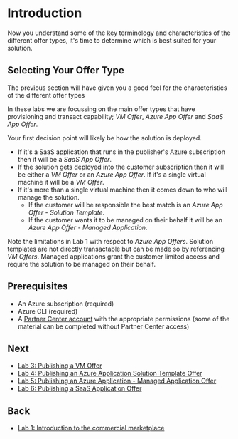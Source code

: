 # Introduction

Now you understand some of the key terminology and characteristics of the different offer types, it's time to determine which is best suited for your solution.

## Selecting Your Offer Type

The previous section will have given you a good feel for the characteristics of the different offer types

In these labs we are focussing on the main offer types that have provisioning and transact capability; *VM Offer*, *Azure App Offer* and *SaaS App Offer*.

Your first decision point will likely be how the solution is deployed.

* If it's a SaaS application that runs in the publisher's Azure subscription then it will be a *SaaS App Offer*.
* If the solution gets deployed into the customer subscription then it will be either a *VM Offer* or an *Azure App Offer*. If it's a single virtual machine it will be a *VM Offer*.
* If it's more than a single virtual machine then it comes down to who will manage the solution.
  * If the customer will be responsible the best match is an *Azure App Offer - Solution Template*.
  * If the customer wants it to be managed on their behalf it will be an *Azure App Offer - Managed Application*.

Note the limitations in Lab 1 with respect to *Azure App Offers*. Solution templates are not directly transactable but can be made so by referencing *VM Offers*. Managed applications grant the customer limited access and require the solution to be managed on their behalf.

## Prerequisites

* An Azure subscription (required)
* Azure CLI (required)
* A [Partner Center account](https://docs.microsoft.com/azure/marketplace/partner-center-portal/create-account) with the appropriate permissions (some of the material can be completed without Partner Center access)

## Next

* [Lab 3: Publishing a VM Offer](vmoffer.md)
* [Lab 4: Publishing an Azure Application Solution Template Offer](solutiontemplate.md)
* [Lab 5: Publishing an Azure Application - Managed Application Offer](managedapp.md)
* [Lab 6: Publishing a SaaS Application Offer](saasapp.md)

## Back

* [Lab 1: Introduction to the commercial marketplace](readme.md)
